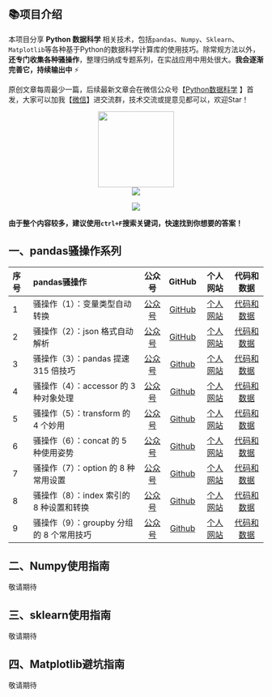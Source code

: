 ## 📚项目介绍

本项目分享 **Python 数据科学** 相关技术，包括`pandas`、`Numpy`、`Sklearn`、`Matplotlib`等各种基于Python的数据科学计算库的使用技巧。除常规方法以外，**还专门收集各种骚操作**，整理归纳成专题系列，在实战应用中用处很大。**我会逐渐完善它，持续输出中** ⚡


原创文章每周最少一篇，后续最新文章会在微信公众号【[Python数据科学](https://mp.weixin.qq.com/s/QKGi7bO3mpCWmsFEwuFFTw) 】首发，大家可以加我【[微信](http://www.datadeepin.com/wp-content/uploads/2021/10/2021100816284068.png)】进交流群，技术交流或提意见都可以，欢迎Star！

<div align="center"><img src="http://www.datadeepin.com/wp-content/uploads/2020/10/2020100710282219.jpg" width="150" height="150"></div>

<div align="center">
<a href="https://mp.weixin.qq.com/s/QKGi7bO3mpCWmsFEwuFFTw"><img src="https://img.shields.io/badge/%E5%85%AC%E4%BC%97%E5%8F%B7-Python%E6%95%B0%E6%8D%AE%E7%A7%91%E5%AD%A6-orange" style="padding:0px;margin:0px;vertical-align:middle;"></a>

<a href="https://www.zhihu.com/people/lu-yuan-86-37"><img src="https://img.shields.io/badge/%E7%9F%A5%E4%B9%8E-%E4%B8%9C%E5%93%A5%E8%B5%B7%E9%A3%9E-blue" style="padding:0px;margin:0px;vertical-align:middle;"></a>
</div>

**由于整个内容较多，建议使用`ctrl+F`搜索关键词，快速找到你想要的答案！**

## 一、pandas骚操作系列

| 序号 |  pandas骚操作 | 公众号 | GitHub | 个人网站 | 代码和数据 |
| :-----| :---- | :----: | :----: | :----: | :----: |
| 1 | 骚操作（1）：变量类型自动转换 | [公众号](https://mp.weixin.qq.com/s?__biz=MzUzODYwMDAzNA==&mid=2247515190&idx=5&sn=e243f5dd1b3d5414153f08929659ebdd&chksm=fad7cb3bcda0422d15fd04f9b8fc597e57680dc748ecb467cb3dcff4ed15ef61beca4060b63e&token=96258926&lang=zh_CN#rd) | [GitHub](https://github.com/xiaoyusmd/PythonDataScience/blob/main/pands100-tricks/pandas100%E4%B8%AA%E9%AA%9A%E6%93%8D%E4%BD%9C%E4%B8%80%EF%BC%9A%E5%8F%98%E9%87%8F%E8%87%AA%E5%8A%A8%E8%BD%AC%E6%8D%A2.md) |  [个人网站]() | [代码和数据]() |
| 2 | 骚操作（2）：json 格式自动解析 | [公众号](https://mp.weixin.qq.com/s?__biz=MzUzODYwMDAzNA==&mid=2247515278&idx=4&sn=9a494db829ebb0475f1a22a0902e30b5&chksm=fad7cb83cda0429542e0dcf9150476d7ec8c1669b01e09ddc1563c08866177a8073d89c9f7ba&token=96258926&lang=zh_CN#rd) | [GitHub](https://github.com/xiaoyusmd/PythonDataScience/blob/main/pands100-tricks/02_pandas100%E4%B8%AA%E9%AA%9A%E6%93%8D%E4%BD%9C%EF%BC%9AJSON%E8%87%AA%E5%8A%A8%E8%A7%A3%E6%9E%90%E4%B8%BADataFrame.md) |  [个人网站]() | [代码和数据]() |
| 3 | 骚操作（3）：pandas 提速 315 倍技巧 | [公众号](http://mp.weixin.qq.com/s?__biz=MzUzODYwMDAzNA==&mid=2247517636&idx=2&sn=4225c9dcbd9604453620be5bbe6b76f8&chksm=fad7f2c9cda07bdf4b759ec1ac0e0c168538fc570c1c687679ffd1b54bfb850f2b8e0d4cd371&token=96258926&lang=zh_CN#rd) | [Github]() | [个人网站]() | [代码和数据]() |
| 4 | 骚操作（4）：accessor 的 3 种对象处理 | [公众号](http://mp.weixin.qq.com/s?__biz=MzUzODYwMDAzNA==&mid=2247515842&idx=4&sn=34be3dc0fba154471eeac9f9f965e77b&chksm=fad7c9cfcda040d9128b22aebffd4d40a01eeeaa06dbb44f74cb7c963e136183727f766cec92&token=96258926&lang=zh_CN#rd) | [Github]() | [个人网站]() | [代码和数据]() |
| 5 | 骚操作（5）：transform 的 4 个妙用 | [公众号](http://mp.weixin.qq.com/s?__biz=MzUzODYwMDAzNA==&mid=2247516839&idx=2&sn=cc5f164ebeecff36f0f896682ae0c7ef&chksm=fad7f5aacda07cbcd77bcdc4666933c1224c6fda218b353f7c0238de4480dbedc9d48363c914&token=96258926&lang=zh_CN#rd) | [Github]() | [个人网站]() | [代码和数据]() |
| 6 | 骚操作（6）：concat 的 5 种使用姿势 | [公众号](http://mp.weixin.qq.com/s?__biz=MzUzODYwMDAzNA==&mid=2247531494&idx=2&sn=a162c9648b00137eddccf58b86b4e22a&chksm=fad70cebcda085fdb00c4430e081b480dd786ae5560c2746fe4cf46cc16912cb8f8c00463304&token=96258926&lang=zh_CN#rd) | [Github]() | [个人网站]() | [代码和数据]() |
| 7 | 骚操作（7）：option 的 8 种常用设置 | [公众号](http://mp.weixin.qq.com/s?__biz=MzUzODYwMDAzNA==&mid=2247536448&idx=1&sn=a3ebeca4b6323976ba031b8a044b7887&chksm=fad7384dcda0b15b2b74dbe256a25a24704f691e2f5430cc4981aeaf618ba830caf920cdbc89&token=96258926&lang=zh_CN#rd) | [Github]() | [个人网站]() | [代码和数据]() |
| 8 | 骚操作（8）：index 索引的 8 种设置和转换 | [公众号](http://mp.weixin.qq.com/s?__biz=MzUzODYwMDAzNA==&mid=2247541387&idx=1&sn=284be4571acaccd93744b8bdacea1eee&chksm=fad75586cda0dc903304b69db6a147f898ee24ab5766441a0e9d12bd8d5a7e206351cf6650d4&token=96258926&lang=zh_CN#rd) | [Github]() | [个人网站]() | [代码和数据]() |
| 9 | 骚操作（9）：groupby 分组的 8 个常用技巧 | [公众号](https://mp.weixin.qq.com/s?__biz=MzUzODYwMDAzNA==&mid=2247525526&idx=1&sn=eef7f5dd9998e0f18dc527231e8820ad&chksm=fad7139bcda09a8d2d1cdef6efdae736e23259f9e35a332cb83f86a8f1d4707552dd3420538d&token=280933667&lang=zh_CN#rd) | [Github]() | [个人网站]() | [代码和数据]() |

<!--
- [1. pandas骚操作01：变量自动转换](https://github.com/xiaoyusmd/PythonDataScience/blob/main/pands100-tricks/pandas100%E4%B8%AA%E9%AA%9A%E6%93%8D%E4%BD%9C%E4%B8%80%EF%BC%9A%E5%8F%98%E9%87%8F%E8%87%AA%E5%8A%A8%E8%BD%AC%E6%8D%A2.md)

- [2. pandas骚操作02：JSON自动解析为DataFrame](https://github.com/xiaoyusmd/PythonDataScience/blob/main/pands100-tricks/02_pandas100%E4%B8%AA%E9%AA%9A%E6%93%8D%E4%BD%9C%EF%BC%9AJSON%E8%87%AA%E5%8A%A8%E8%A7%A3%E6%9E%90%E4%B8%BADataFrame.md)
-->


## 二、Numpy使用指南

敬请期待

## 三、sklearn使用指南

敬请期待

## 四、Matplotlib避坑指南

敬请期待
